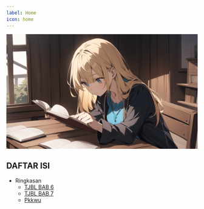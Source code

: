 ```yaml
---
label: Home
icon: home
---
```


![](/static/home.png)

## DAFTAR ISI
- Ringkasan
  - [TJBL BAB 6](/Ringkasan/tjbl/Ringkasan-tjbl-bab6.md)
  - [TJBL BAB 7](/Ringkasan/tjbl/Ringkasan-tjbl-bab7.md)
  - [Pkkwu](/Ringkasan/pkkwu/pkkwu.md)